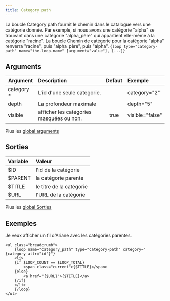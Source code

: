 ```yaml
---
title: Category path
---
```


La boucle Category path fournit le chemin dans le catalogue vers une catégorie donnée. Par exemple, si nous avons une catégorie "alpha" se trouvant dans une catégorie "alpha_père" qui appartient elle-même à la catégorie "racine". La boucle Chemin de catégorie pour la catégorie "alpha" renverra "racine", puis "alpha_père", puis "alpha".
`{loop type="category-path" name="the-loop-name" [argument="value"], [...]}`

## Arguments

| Argument   | Description                              | Defaut | Exemple         |
|------------|:-----------------------------------------|:------:|:----------------|
| category * | L'id d'une seule categorie.              |        | category="2"    |
| depth      | La profondeur maximale                   |        | depth="5"       |
| visible    | afficher les catégories masquées ou non. |  true  | visible="false" |

Plus les [global arguments](./global_arguments)

## Sorties

| Variable | Valeur                   |
|:---------|:-------------------------|
| $ID      | l'id de la catégorie     |
| $PARENT  | la catégorie parente     |
| $TITLE   | le titre de la catégorie |
| $URL     | l'URL de la catégorie    |

Plus les [global Sorties](./global_Sorties)

## Exemples

Je veux afficher un fil d'Ariane avec les catégories parentes.
```smarty
<ul class="breadcrumb">
    {loop name="category_path" type="category-path" category="{category attr="id"}"}
    <li>
    {if $LOOP_COUNT == $LOOP_TOTAL}
        <span class="current">{$TITLE}</span>
    {else}
        <a href="{$URL}">{$TITLE}</a>
    {/if}
    </li>
    {/loop}
</ul>
```